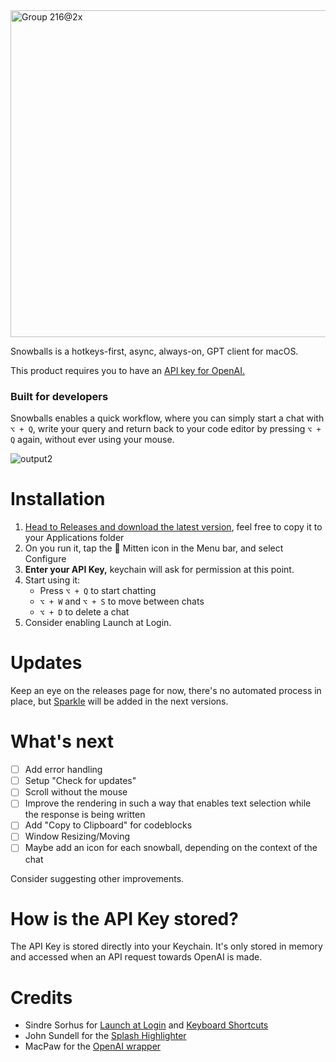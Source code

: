 <img width="523" alt="Group 216@2x" src="https://github.com/user-attachments/assets/ccb1319e-bc75-4979-9ac3-e01ded5e1678">

Snowballs is a hotkeys-first, async, always-on, GPT client for macOS. 

This product requires you to have an [API key for OpenAI.](https://platform.openai.com/api-keys)

### Built for developers
Snowballs enables a quick workflow, where you can simply start a chat with `⌥ + Q`, write your query and return back to your code editor by pressing `⌥ + Q` again, without ever using your mouse.


![output2](https://github.com/user-attachments/assets/ae40deef-f4fb-436e-a137-c9d63909b326)

# Installation
1. [Head to Releases and download the latest version](https://github.com/teodorraul/snowballs/releases/tag/v1.0.0), feel free to copy it to your Applications folder
2. On you run it, tap the 🧤 Mitten icon in the Menu bar, and select Configure
3. **Enter your API Key,** keychain will ask for permission at this point.
4. Start using it:
    - Press `⌥ + Q` to start chatting
    - `⌥ + W` and `⌥ + S` to move between chats
    - `⌥ + D` to delete a chat
5. Consider enabling Launch at Login.

# Updates
Keep an eye on the releases page for now, there's no automated process in place, but [Sparkle](https://sparkle-project.org) will be added in the next versions.

# What's next
- [ ] Add error handling
- [ ] Setup "Check for updates"
- [ ] Scroll without the mouse
- [ ] Improve the rendering in such a way that enables text selection while the response is being written
- [ ] Add "Copy to Clipboard" for codeblocks
- [ ] Window Resizing/Moving
- [ ] Maybe add an icon for each snowball, depending on the context of the chat

Consider suggesting other improvements.


# How is the API Key stored?
The API Key is stored directly into your Keychain.
It's only stored in memory and accessed when an API request towards OpenAI is made.


# Credits
- Sindre Sorhus for [Launch at Login](https://github.com/sindresorhus/LaunchAtLogin-Modern) and [Keyboard Shortcuts](https://github.com/sindresorhus/KeyboardShortcuts)
- John Sundell for the [Splash Highlighter](https://github.com/JohnSundell/Splash)
- MacPaw for the [OpenAI wrapper](https://github.com/MacPaw/OpenAI)
